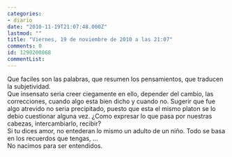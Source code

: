 ```yaml
---
categories:
- diario
date: "2010-11-19T21:07:48.000Z"
lastmod: ""
title: "Viernes, 19 de noviembre de 2010 a las 21:07"
comments: 0
id: 1290200868
commentList:
---
```


Que faciles son las palabras, que resumen los pensamientos, que traducen la subjetividad.  
Que insensato seria creer ciegamente en ello, depender del cambio, las correcciones, cuando algo esta bien dicho y cuando no. Sugerir que fue algo atrevido no seria precipitado, puesto que esta el mismo platon se lo debio cuestionar alguna vez. ¿Como expresar lo que pasa por nuestras cabezas, intercambiarlo, recibir?  
Si tu dices amor, no entederan lo mismo un adulto de un niño. Todo se basa en los recuerdos que tengas, ...  
No nacimos para ser entendidos.